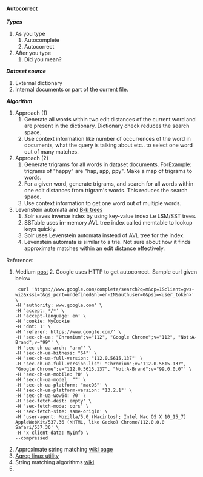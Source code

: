#### Autocorrect
***Types***
1. As you type
   1. Autocomplete
   2. Autocorrect
2. After you type
   1. Did you mean?

***Dataset source***
1. External dictionary
2. Internal documents or part of the current file.

***Algorithm***
1. Approach (1)
   1. Generate all words within two edit distances of the current word and are present in the dictionary. Dictionary check reduces the search space.
   2. Use context information like number of occurrences of the word in documents, what the query is talking about etc.. to select one word out of many matches.
2. Approach (2)
   1. Generate trigrams for all words in dataset documents. ForExample: trigrams of "happy" are "hap, app, ppy". Make a map of trigrams to words.
   2. For a given word, generate trigrams, and search for all words within one edit distances from trigram's words. This reduces the search space.
   3. Use context information to get one word out of multiple words.
3. Levenstein automata and [B-k trees](https://en.wikipedia.org/wiki/BK-tree)
   1. Solr saves inverse index by using key-value index i.e LSM/SST trees.
   2. SSTable uses in-memory AVL tree index called memtable to lookup keys quickly.
   3. Solr uses Levenstein automata instead of AVL tree for the index.
   4. Levenstein automata is similar to a trie. Not sure about how it finds approximate matches within an edit distance effectively.

Reference:
1. Medium [post](https://towardsdatascience.com/autocorrect-in-google-amazon-and-pinterest-and-how-to-write-your-own-one-6d23bc927c81)
   2. Google uses HTTP to get autocorrect. Sample curl given below
      ```agsl
       curl 'https://www.google.com/complete/search?q=m&cp=1&client=gws-wiz&xssi=t&gs_pcrt=undefined&hl=en-IN&authuser=0&psi=<user_token>' \
      -H 'authority: www.google.com' \
      -H 'accept: */*' \
      -H 'accept-language: en' \
      -H 'cookie: MyCookie
      -H 'dnt: 1' \
      -H 'referer: https://www.google.com/' \
      -H 'sec-ch-ua: "Chromium";v="112", "Google Chrome";v="112", "Not:A-Brand";v="99"' \
      -H 'sec-ch-ua-arch: "arm"' \
      -H 'sec-ch-ua-bitness: "64"' \
      -H 'sec-ch-ua-full-version: "112.0.5615.137"' \
      -H 'sec-ch-ua-full-version-list: "Chromium";v="112.0.5615.137", "Google Chrome";v="112.0.5615.137", "Not:A-Brand";v="99.0.0.0"' \
      -H 'sec-ch-ua-mobile: ?0' \
      -H 'sec-ch-ua-model: ""' \
      -H 'sec-ch-ua-platform: "macOS"' \
      -H 'sec-ch-ua-platform-version: "13.2.1"' \
      -H 'sec-ch-ua-wow64: ?0' \
      -H 'sec-fetch-dest: empty' \
      -H 'sec-fetch-mode: cors' \
      -H 'sec-fetch-site: same-origin' \
      -H 'user-agent: Mozilla/5.0 (Macintosh; Intel Mac OS X 10_15_7) AppleWebKit/537.36 (KHTML, like Gecko) Chrome/112.0.0.0 Safari/537.36' \
      -H 'x-client-data: MyInfo \
      --compressed
      ```
2. Approximate string matching [wiki page](https://en.wikipedia.org/wiki/Approximate_string_matching)
3. [Agrep linux utility](https://en.wikipedia.org/wiki/Agrep)
4. String matching algorithms [wiki](https://en.wikipedia.org/wiki/String-searching_algorithm)
5. 